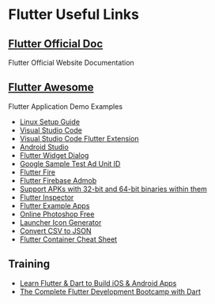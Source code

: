 # Flutter Useful Links


## [Flutter Official Doc](https://flutter.dev/docs)
Flutter Official Website Documentation

## [Flutter Awesome](https://flutterawesome.com/)
Flutter Application Demo Examples

* [Linux Setup Guide](https://flutter.io/setup-linux)
* [Visual Studio Code](https://code.visualstudio.com/)
* [Visual Studio Code Flutter Extension](https://marketplace.visualstudio.com/items?itemName=Dart-Code.flutter)
* [Android Studio](https://developer.android.com/studio/)
* [Flutter Widget Dialog](https://flutter.io/docs/development/ui/widgets)
* [Google Sample Test Ad Unit ID](https://developers.google.com/admob/android/test-ads?hl=ko)
* [Flutter Fire](https://github.com/flutter/plugins/blob/master/FlutterFire.md)
* [Flutter Firebase Admob](https://pub.dev/packages/firebase_admob#-installing-tab-)
* [Support APKs with 32-bit and 64-bit binaries within them](https://github.com/flutter/flutter/issues/18494)
* [Flutter Inspector](https://flutter.dev/docs/development/tools/inspector)
* [Flutter Example Apps](https://github.com/iampawan/FlutterExampleApps)
* [Online Photoshop Free](https://www.freephototool.com/)
* [Launcher Icon Generator](https://jgilfelt.github.io/AndroidAssetStudio/icons-launcher.html)
* [Convert CSV to JSON](http://www.convertcsv.com/csv-to-json.htm)
* [Flutter Container Cheat Sheet](https://medium.com/jlouage/container-de5b0d3ad184)

## Training
* [Learn Flutter & Dart to Build iOS & Android Apps](https://www.udemy.com/course/learn-flutter-dart-to-build-ios-android-apps/)
* [The Complete Flutter Development Bootcamp with Dart](https://www.udemy.com/flutter-bootcamp-with-dart/)